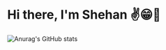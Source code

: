 # Hi there, I'm Shehan ✌️😁🚀


![Anurag's GitHub stats](https://github-readme-stats.vercel.app/api?username=shehandilusanka97&show_icons=true&theme=radical&locate=cn)


